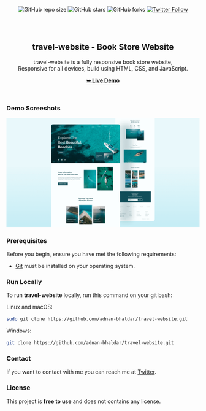 <div align="center">
  
  ![GitHub repo size](https://img.shields.io/github/repo-size/adnan-bhaldar/travel-website)
  ![GitHub stars](https://img.shields.io/github/stars/adnan-bhaldar/travel-website?style=social)
  ![GitHub forks](https://img.shields.io/github/forks/adnan-bhaldar/travel-website?style=social)
[![Twitter Follow](https://img.shields.io/twitter/follow/Adnan__Bhaldar?style=social)](https://twitter.com/intent/follow?screen_name=Adnan__Bhaldar)

  <br />
  <br />

  <h2 align="center">travel-website - Book Store Website</h2>

  travel-website is a fully responsive book store website, <br />Responsive for all devices, build using HTML, CSS, and JavaScript.

  <a href="https://adnan-bhaldar.github.io/travel-website/"><strong>➥ Live Demo</strong></a>

</div>

<br />

### Demo Screeshots

![travel-website Desktop Demo](./readme-images/desktop.png "Desktop Demo")

### Prerequisites

Before you begin, ensure you have met the following requirements:

* [Git](https://git-scm.com/downloads "Download Git") must be installed on your operating system.

### Run Locally

To run **travel-website** locally, run this command on your git bash:

Linux and macOS:

```bash
sudo git clone https://github.com/adnan-bhaldar/travel-website.git
```

Windows:

```bash
git clone https://github.com/adnan-bhaldar/travel-website.git
```

### Contact

If you want to contact with me you can reach me at [Twitter](https://www.twitter.com/Adnan__Bhaldar).

### License

This project is **free to use** and does not contains any license.


